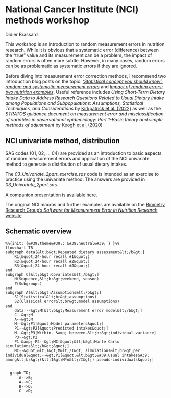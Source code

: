 National Cancer Institute (NCI) methods workshop
================
Didier Brassard

This workshop is an introduction to random measurement errors in
nutrition research. While it is obvious that a systematic error
(difference) between the “true” value and its measurement can be a
problem, the impact of random errors is often more subtle. However, in
many cases, random errors can be as problematic as systematic errors if
they are ignored.

Before diving into measurement error correction methods, I recommend two
introduction blog posts on the topic: [*‘Statistical concept you should
know’: random and systematic measurement
errors*](https://didierbrassard.github.io/posts/2022/11/blog-post-6/)
and [*Impact of random errors: two nutrition
examples*](https://didierbrassard.github.io/posts/2022/11/blog-post-7/).
Useful reference includes *Using Short-Term Dietary Intake Data to
Address Research Questions Related to Usual Dietary Intake among
Populations and Subpopulations: Assumptions, Statistical Techniques, and
Considerations* by [Kirkpatrick et
al. (2022)](https://pubmed.ncbi.nlm.nih.gov/35283362/) as well as the
*STRATOS guidance document on measurement error and misclassification of
variables in observational epidemiology: Part 1-Basic theory and simple
methods of adjustment* by [Keogh et
al. (2020)](https://pubmed.ncbi.nlm.nih.gov/32246539/)

## NCI univariate method, distribution

SAS codes (01, 02, … 04) are provided as an introduction to basic
aspects of random measurement errors and application of the NCI
univariate method to generate a distribution of usual dietary intakes.

The *03_Univariate_2part_exercise.sas* code is intended as an exercise
to practice using the univariate method. The answers are provided in
*03_Univariate_2part.sas*.

A companion presentation is [available
here](https://drive.google.com/file/d/1VKxCEDkiGSCbAYVioob-s4krjDJut4uT/view?usp=sharing).

The original NCI macros and further examples are available on the
[Biometry Research Group’s *Software for Measurement Error in Nutrition
Research*
website](https://prevention.cancer.gov/research-groups/biometry/measurement-error-impact/software-measurement-error)

## Schematic overview

``` mermaid
%%{init: {&#39;theme&#39;: &#39;neutral&#39; } }%%
flowchart TB
subgraph data[&lt;b&gt;Repeated dietary assessment&lt;/b&gt;]
    R1(&quot;24-hour recall #1&quot;)
    R2(&quot;24-hour recall #2&quot;)
    R3(&quot;24-hour recall #J&quot;)
end
subgraph C[&lt;b&gt;Covariates&lt;/b&gt;]
    N(Sequence,&lt;br&gt;weekend, season)
    Z(Subgroups)
end
subgraph A[&lt;b&gt;Assumptions&lt;/b&gt;]
    S1(Statistical&lt;br&gt;assumptions)
    S2(Classical error&lt;br&gt;model assumptions)
end
    data --&gt;M[&lt;b&gt;Measurement error model&lt;/b&gt;]
    C--&gt;M
    A--&gt;M
    M--&gt;P1[&quot;Model parameters&quot;]
    P1--&gt;P2[&quot;Predicted intakes&quot;]
    M--&gt;P3[Within- &amp; between-&lt;br&gt;individual variance]
    P3--&gt;P2
    P1 &amp; P2--&gt;MC[&quot;&lt;b&gt;Monte Carlo simulations&lt;/b&gt;&quot;]
    MC--&quot;&lt;I&gt;M&lt;/I&gt; simulations&lt;br&gt;per individual&quot;--&gt;PI[&quot;&lt;b&gt;&#39;Usual intakes&#39; among&lt;br&gt;(&lt;I&gt;M*n&lt;/I&gt;) pseudo-individuals&quot;]
    
```

``` mermaid
  graph TD;
      A-->B;
      A-->C;
      B-->D;
      C-->D;
```
